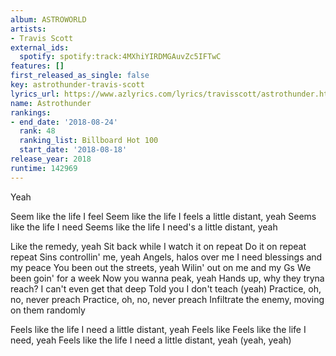 ```yaml
---
album: ASTROWORLD
artists:
- Travis Scott
external_ids:
  spotify: spotify:track:4MXhiYIRDMGAuvZc5IFTwC
features: []
first_released_as_single: false
key: astrothunder-travis-scott
lyrics_url: https://www.azlyrics.com/lyrics/travisscott/astrothunder.html
name: Astrothunder
rankings:
- end_date: '2018-08-24'
  rank: 48
  ranking_list: Billboard Hot 100
  start_date: '2018-08-18'
release_year: 2018
runtime: 142969
---
```

Yeah

Seem like the life I feel
Seem like the life I feels a little distant, yeah
Seems like the life I need
Seems like the life I need's a little distant, yeah

Like the remedy, yeah
Sit back while I watch it on repeat
Do it on repeat repeat
Sins controllin' me, yeah
Angels, halos over me
I need blessings and my peace
You been out the streets, yeah
Wilin' out on me and my Gs
We been goin' for a week
Now you wanna peak, yeah
Hands up, why they tryna reach?
I can't even get that deep
Told you I don't teach (yeah)
Practice, oh, no, never preach
Practice, oh, no, never preach
Infiltrate the enemy, moving on them randomly

Feels like the life I need a little distant, yeah
Feels like
Feels like the life I need, yeah
Feels like the life I need a little distant, yeah (yeah, yeah)
